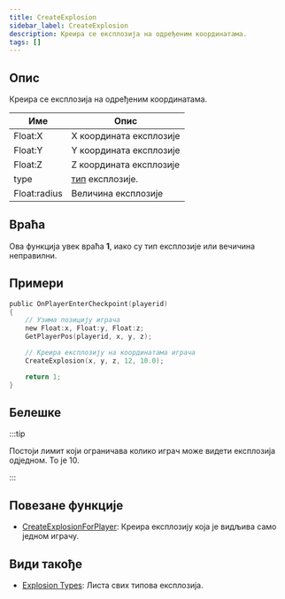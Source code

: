 ```yaml
---
title: CreateExplosion
sidebar_label: CreateExplosion
description: Креира се експлозија на одређеним координатама.
tags: []
---
```


## Опис

Креира се експлозија на одређеним координатама.

| Име          | Опис                                          |
| ------------ | --------------------------------------------- |
| Float:X      | X координата експлозије                       |
| Float:Y      | Y координата експлозије                       |
| Float:Z      | Z координата експлозије                       |
| type         | [тип](../resources/explosionlist) експлозије. |
| Float:radius | Величина експлозије                           |

## Враћа

Ова функција увек враћа **1**, иако су тип експлозије или вечичина неправилни.

## Примери

```c
public OnPlayerEnterCheckpoint(playerid)
{
    // Узима позицију играча
    new Float:x, Float:y, Float:z;
    GetPlayerPos(playerid, x, y, z);

    // Креира експлозију на координатама играча
    CreateExplosion(x, y, z, 12, 10.0);

    return 1;
}
```

## Белешке

:::tip

Постоји лимит који ограничава колико играч може видети експлозија одједном. То је 10.

:::

## Повезане функције

- [CreateExplosionForPlayer](CreateExplosionForPlayer): Креира експлозију која је видљива само једном играчу.

## Види такође

- [Explosion Types](../resources/explosionlist): Листа свих типова експлозија.
